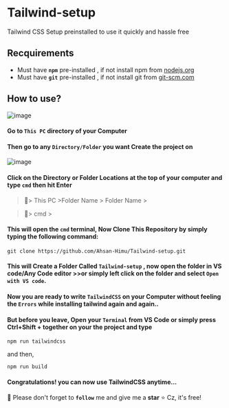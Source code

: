 # Tailwind-setup
  Tailwind CSS Setup preinstalled to use it quickly and hassle free


## Recquirements 


- Must have **`npm`** pre-installed , if not install npm from [nodejs.org](https://nodejs.org/en/download/)
- Must have **`git`** pre-installed , if not install git from [git-scm.com](https://git-scm.com/download/win)


## How to use?


![image](https://github.com/Ahsan-Himu/Tailwind-setup/assets/71987049/91ee889c-ca83-441a-89ce-d8c021e2fae9)

#### Go to **`This PC`** directory of your Computer

#### Then go to any **`Directory/Folder`** you want Create the project on

  ![image](https://github.com/Ahsan-Himu/Tailwind-setup/assets/71987049/df64e03c-d44b-48a7-ab19-a877c2bc992c)

   
#### Click on the **Directory** or **Folder Locations** at the top of your computer and type **`cmd`** then hit **Enter**
   > 📁> This PC >Folder Name > Folder Name >
   
   > 📁> cmd >

   
#### This will open the **`cmd`** terminal, Now **Clone** This Repository by simply typing the following **command:**
  
  ```
 git clone https://github.com/Ahsan-Himu/Tailwind-setup.git
  ```

#### This will Create a Folder Called **`Tailwind-setup`** , now open the folder in **VS code/Any Code editor** >>or simply left click on the folder and select **`Open with VS code`**.
  

#### Now you are ready to write **`TailwindCSS`** on your Computer without feeling the **`Errors`** while installing tailwind again and again..
   
#### **But** before you leave, Open your **`Terminal`** from **VS Code** or simply press **Ctrl+Shift +** together on your the project and type
   
   ```
   npm run tailwindcss
   ```

  and then,

   ```
   npm run build
   ```

#### **Congratulations!** you can now use TailwindCSS anytime... 

🥳 Please don't forget to **`follow`** me and  give me a **star** ⭐ Cz, it's free!
